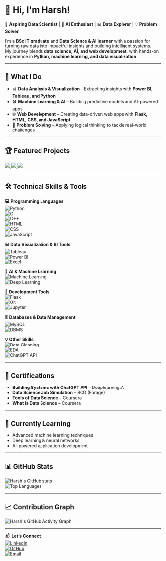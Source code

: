 # 👋 Hi, I'm Harsh!  
🚀 **Aspiring Data Scientist** | 🤖 **AI Enthusiast** | 📊 **Data Explorer** | 💡 **Problem Solver**  

I’m a **BSc IT graduate** and **Data Science & AI learner** with a passion for turning raw data into impactful insights and building intelligent systems.  
My journey blends **data science, AI, and web development**, with hands-on experience in **Python, machine learning, and data visualization**.  

---

## 💼 What I Do
- 📊 **Data Analysis & Visualization** – Extracting insights with **Power BI, Tableau, and Python**  
- 🛠 **Machine Learning & AI** – Building predictive models and AI-powered apps  
- 🌐 **Web Development** – Creating data-driven web apps with **Flask, HTML, CSS, and JavaScript**  
- 🧠 **Problem Solving** – Applying logical thinking to tackle real-world challenges  

---


## 🏆 Featured Projects  

<a href="https://github.com/hsrahh/DataVizify">
  <img src="https://github-readme-stats.vercel.app/api/pin/?username=hsrahh&repo=DataVizify&theme=tokyonight" />
</a>
<a href="https://github.com/hsrahh/SOS">
  <img src="https://github-readme-stats.vercel.app/api/pin/?username=hsrahh&repo=SOS&theme=tokyonight" />
</a>
<a href="https://github.com/hsrahh/GP-360">
  <img src="https://github-readme-stats.vercel.app/api/pin/?username=hsrahh&repo=GP-360&theme=tokyonight" />
</a>



---

## 🛠 Technical Skills & Tools  

**💻 Programming Languages**  
![Python](https://img.shields.io/badge/Python-3776AB?style=for-the-badge&logo=python&logoColor=white)  
![C](https://img.shields.io/badge/C-00599C?style=for-the-badge&logo=c&logoColor=white)  
![C++](https://img.shields.io/badge/C++-00599C?style=for-the-badge&logo=cplusplus&logoColor=white)  
![HTML](https://img.shields.io/badge/HTML5-E34F26?style=for-the-badge&logo=html5&logoColor=white)  
![CSS](https://img.shields.io/badge/CSS3-1572B6?style=for-the-badge&logo=css3&logoColor=white)  
![JavaScript](https://img.shields.io/badge/JavaScript-F7DF1E?style=for-the-badge&logo=javascript&logoColor=black)  

**📊 Data Visualization & BI Tools**  
![Tableau](https://img.shields.io/badge/Tableau-E97627?style=for-the-badge&logo=tableau&logoColor=white)  
![Power BI](https://img.shields.io/badge/Power%20BI-F2C811?style=for-the-badge&logo=powerbi&logoColor=black)  
![Excel](https://img.shields.io/badge/Microsoft%20Excel-217346?style=for-the-badge&logo=microsoftexcel&logoColor=white)  

**🧠 AI & Machine Learning**  
![Machine Learning](https://img.shields.io/badge/Machine%20Learning-102230?style=for-the-badge&logo=tensorflow&logoColor=orange)  
![Deep Learning](https://img.shields.io/badge/Deep%20Learning-FF6F00?style=for-the-badge&logo=keras&logoColor=white)  

**🧰 Development Tools**  
![Flask](https://img.shields.io/badge/Flask-000000?style=for-the-badge&logo=flask&logoColor=white)  
![Git](https://img.shields.io/badge/Git-F05032?style=for-the-badge&logo=git&logoColor=white)  
![Jupyter](https://img.shields.io/badge/Jupyter-F37626?style=for-the-badge&logo=jupyter&logoColor=white)  

**🗄 Databases & Data Management**  
![MySQL](https://img.shields.io/badge/MySQL-4479A1?style=for-the-badge&logo=mysql&logoColor=white)  
![DBMS](https://img.shields.io/badge/DBMS-025E8C?style=for-the-badge&logo=databricks&logoColor=white)  

**💡 Other Skills**  
![Data Cleaning](https://img.shields.io/badge/Data%20Cleaning-4CAF50?style=for-the-badge&logo=databricks&logoColor=white)  
![EDA](https://img.shields.io/badge/EDA-673AB7?style=for-the-badge&logo=plotly&logoColor=white)  
![ChatGPT API](https://img.shields.io/badge/ChatGPT%20API-412991?style=for-the-badge&logo=openai&logoColor=white)  

---

## 📜 Certifications
- **Building Systems with ChatGPT API** – Deeplearning.AI  
- **Data Science Job Simulation** – BCG (Forage)  
- **Tools of Data Science** – Coursera  
- **What is Data Science** – Coursera  

---

## 🌱 Currently Learning
- Advanced machine learning techniques  
- Deep learning & neural networks  
- AI-powered application development  

---

## 📊 GitHub Stats

![Harsh's GitHub stats](https://github-readme-stats.vercel.app/api?username=hsrahh&show_icons=true&theme=tokyonight)  
![Top Languages](https://github-readme-stats.vercel.app/api/top-langs/?username=hsrahh&layout=compact&theme=tokyonight)  

---

## 📈 Contribution Graph
![Harsh's GitHub Activity Graph](https://github-readme-activity-graph.vercel.app/graph?username=hsrahh&theme=tokyo-night)  

---

📬 **Let’s Connect**  
[![LinkedIn](https://img.shields.io/badge/LinkedIn-0A66C2?style=for-the-badge&logo=linkedin&logoColor=white)](https://www.linkedin.com/in/harsh-joil-0bbb3227a/)  
[![GitHub](https://img.shields.io/badge/GitHub-000?style=for-the-badge&logo=github&logoColor=white)](https://github.com/hsrahh)  
[![Email](https://img.shields.io/badge/Email-harshjoil02%40gmail.com-red?style=for-the-badge&logo=gmail&logoColor=white)](mailto:harshjoil02@gmail.com)  
